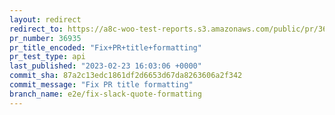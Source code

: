 ```yaml
---
layout: redirect
redirect_to: https://a8c-woo-test-reports.s3.amazonaws.com/public/pr/36935/api/index.html
pr_number: 36935
pr_title_encoded: "Fix+PR+title+formatting"
pr_test_type: api
last_published: "2023-02-23 16:03:06 +0000"
commit_sha: 87a2c13edc1861df2d6653d67da8263606a2f342
commit_message: "Fix PR title formatting"
branch_name: e2e/fix-slack-quote-formatting
---
```

